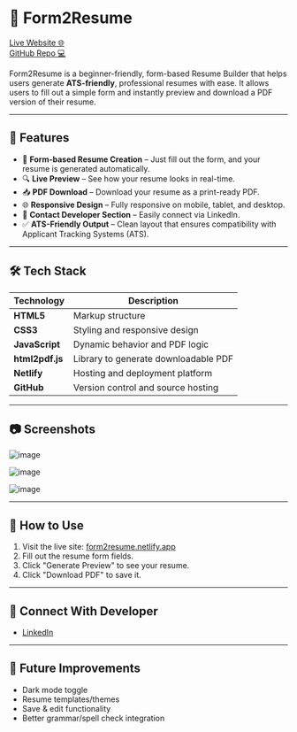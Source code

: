 # 📝 Form2Resume

[Live Website 🌐](https://form2resume.netlify.app/)  
[GitHub Repo 💻](https://github.com/geeta614/resume-builder)

Form2Resume is a beginner-friendly, form-based Resume Builder that helps users generate **ATS-friendly**, professional resumes with ease. It allows users to fill out a simple form and instantly preview and download a PDF version of their resume.

---

## 🚀 Features

- 📄 **Form-based Resume Creation** – Just fill out the form, and your resume is generated automatically.
- 🔍 **Live Preview** – See how your resume looks in real-time.
- 📥 **PDF Download** – Download your resume as a print-ready PDF.
- 🌐 **Responsive Design** – Fully responsive on mobile, tablet, and desktop.
- 🔗 **Contact Developer Section** – Easily connect via LinkedIn.
- ✅ **ATS-Friendly Output** – Clean layout that ensures compatibility with Applicant Tracking Systems (ATS).

---

## 🛠️ Tech Stack

| Technology     | Description                      |
|----------------|----------------------------------|
| **HTML5**      | Markup structure                 |
| **CSS3**       | Styling and responsive design    |
| **JavaScript** | Dynamic behavior and PDF logic   |
| **html2pdf.js**| Library to generate downloadable PDF |
| **Netlify**    | Hosting and deployment platform  |
| **GitHub**     | Version control and source hosting |

---

## 📷 Screenshots

![image](https://github.com/user-attachments/assets/abc267ab-4815-4b9a-a764-6bc99f6c180c)

![image](https://github.com/user-attachments/assets/ddab9b93-1796-4fc9-9820-708d27fe349c)

![image](https://github.com/user-attachments/assets/c33559ab-1528-4f3e-af5e-7f69080d0e8f)

---

## 🔧 How to Use

1. Visit the live site: [form2resume.netlify.app](https://form2resume.netlify.app/)
2. Fill out the resume form fields.
3. Click "Generate Preview" to see your resume.
4. Click "Download PDF" to save it.

---

## 🤝 Connect With Developer

- [LinkedIn](https://www.linkedin.com/in/geeta-garg614/) 

---

## 📌 Future Improvements

- Dark mode toggle
- Resume templates/themes
- Save & edit functionality
- Better grammar/spell check integration
